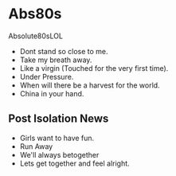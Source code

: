 # Abs80s
Absolute80sLOL

* Dont stand so close to me.
* Take my breath away.
* Like a virgin (Touched for the very first time).
* Under Pressure.
* When will there be a harvest for the world.
* China in your hand.
## Post Isolation News
* Girls want to have fun.
* Run Away
* We'll always betogether
* Lets get together and feel alright.
